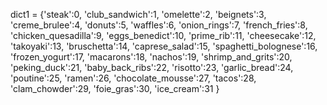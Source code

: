 dict1 = {'steak':0,
        'club_sandwich':1,
        'omelette':2,
        'beignets':3,
        'creme_brulee':4,
        'donuts':5,
        'waffles':6,
        'onion_rings':7,
        'french_fries':8,
        'chicken_quesadilla':9,
        'eggs_benedict':10,
        'prime_rib':11,
        'cheesecake':12,
        'takoyaki':13,
        'bruschetta':14,
        'caprese_salad':15,
        'spaghetti_bolognese':16,
        'frozen_yogurt':17,
        'macarons':18,
        'nachos':19,
        'shrimp_and_grits':20,
        'peking_duck':21,
        'baby_back_ribs':22,
        'risotto':23,
        'garlic_bread':24,
        'poutine':25,
        'ramen':26,
        'chocolate_mousse':27,
        'tacos':28,
        'clam_chowder':29,
        'foie_gras':30,
        'ice_cream':31
        }
